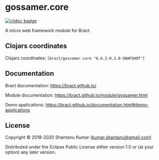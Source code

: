 # gossamer.core

[![cljdoc badge](https://cljdoc.org/badge/bract/gosamer.core)](https://cljdoc.org/d/bract/gosamer.core)

A micro web framework module for Bract.


## Clojars coordinates

Clojars coordinates: `[bract/gossamer.core "0.6.2-0.3.0-SNAPSHOT"]`

## Documentation

Bract documentation: https://bract.github.io/

Module documentation: https://bract.github.io/module/gossamer.html

Demo applications: https://bract.github.io/documentation.html#demo-applications


## License

Copyright © 2018-2020 Shantanu Kumar (kumar.shantanu@gmail.com)

Distributed under the Eclipse Public License either version 1.0 or (at
your option) any later version.

